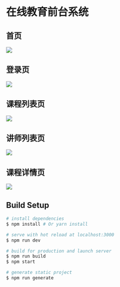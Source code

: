 # 在线教育前台系统

## 首页
![](https://nicklaus-edu.oss-cn-beijing.aliyuncs.com/interview/online-edu-1.png)

## 登录页
![](https://nicklaus-edu.oss-cn-beijing.aliyuncs.com/interview/online-edu-4.png)

## 课程列表页
![](https://nicklaus-edu.oss-cn-beijing.aliyuncs.com/interview/online-edu-2.png)

## 讲师列表页
![](https://nicklaus-edu.oss-cn-beijing.aliyuncs.com/interview/online-edu-3.png)

## 课程详情页
![](https://nicklaus-edu.oss-cn-beijing.aliyuncs.com/interview/online-edu-5.png)

## Build Setup

``` bash
# install dependencies
$ npm install # Or yarn install

# serve with hot reload at localhost:3000
$ npm run dev

# build for production and launch server
$ npm run build
$ npm start

# generate static project
$ npm run generate
```


